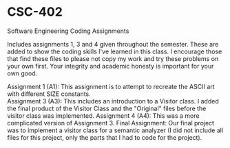 # CSC-402
Software Engineering Coding Assignments

Includes assignments 1, 3 and 4 given throughout the semester. These are added to show the coding skills I've learned in this class. I encourage those that find these files to please not copy my work and try these problems on your own first. Your integrity and academic honesty is important for your own good.

Assignment 1 (A1): This assignment is to attempt to recreate the ASCII art with different SIZE constants. <br>
Assignment 3 (A3): This includes an introduction to a Visitor class. I added the final product of the Visitor Class and the "Original" files before the visitor class was implemented.
Assignment 4 (A4): This was a more complicated version of Assignment 3.
Final Assignment: Our final project was to implement a visitor class for a semantic analyzer (I did not include all files for this project, only the parts that I had to code for the project).
